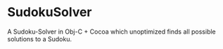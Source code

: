 # SudokuSolver

A Sudoku-Solver in Obj-C + Cocoa which unoptimized finds all possible solutions to a Sudoku.
